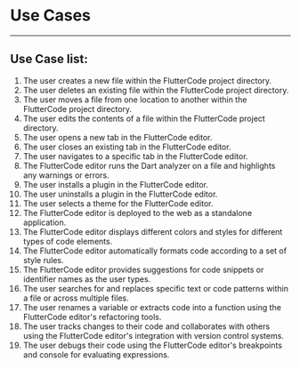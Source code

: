 # Use Cases
----------

## Use Case list:

1. The user creates a new file within the FlutterCode project directory.
2. The user deletes an existing file within the FlutterCode project directory.
3. The user moves a file from one location to another within the FlutterCode project directory.
4. The user edits the contents of a file within the FlutterCode project directory.
5. The user opens a new tab in the FlutterCode editor.
6. The user closes an existing tab in the FlutterCode editor.
7. The user navigates to a specific tab in the FlutterCode editor.
8. The FlutterCode editor runs the Dart analyzer on a file and highlights any warnings or errors.
9. The user installs a plugin in the FlutterCode editor.
10. The user uninstalls a plugin in the FlutterCode editor.
11. The user selects a theme for the FlutterCode editor.
12. The FlutterCode editor is deployed to the web as a standalone application.
13. The FlutterCode editor displays different colors and styles for different types of code elements.
14. The FlutterCode editor automatically formats code according to a set of style rules.
15. The FlutterCode editor provides suggestions for code snippets or identifier names as the user types.
16. The user searches for and replaces specific text or code patterns within a file or across multiple files.
17. The user renames a variable or extracts code into a function using the FlutterCode editor's refactoring tools.
18. The user tracks changes to their code and collaborates with others using the FlutterCode editor's integration with version control systems.
19. The user debugs their code using the FlutterCode editor's breakpoints and console for evaluating expressions.
